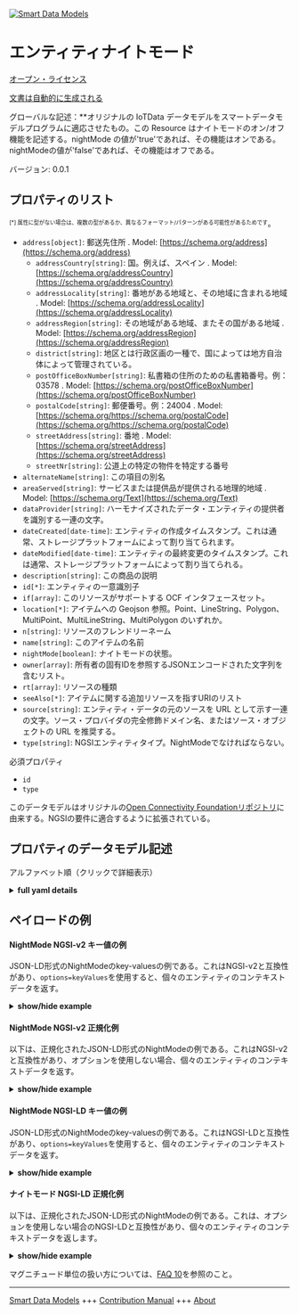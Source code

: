 <!-- 10-Header -->    
[![Smart Data Models](https://smartdatamodels.org/wp-content/uploads/2022/01/SmartDataModels_logo.png "Logo")](https://smartdatamodels.org)    
エンティティナイトモード    
============<!-- /10-Header -->    
<!-- 15-License -->    
[オープン・ライセンス](https://github.com/smart-data-models//dataModel.OCF/blob/master/NightMode/LICENSE.md)    
[文書は自動的に生成される](https://docs.google.com/presentation/d/e/2PACX-1vTs-Ng5dIAwkg91oTTUdt8ua7woBXhPnwavZ0FxgR8BsAI_Ek3C5q97Nd94HS8KhP-r_quD4H0fgyt3/pub?start=false&loop=false&delayms=3000#slide=id.gb715ace035_0_60)    
<!-- /15-License -->    
<!-- 20-Description -->    
グローバルな記述：**オリジナルの IoTData データモデルをスマートデータモデルプログラムに適応させたもの。この Resource はナイトモードのオン/オフ機能を記述する。nightMode の値が'true'であれば、その機能はオンである。nightModeの値が'false'であれば、その機能はオフである。    
バージョン: 0.0.1    
<!-- /20-Description -->    
<!-- 30-PropertiesList -->    
## プロパティのリスト    
<sup><sub>[*] 属性に型がない場合は、複数の型があるか、異なるフォーマット/パターンがある可能性があるためです</sub></sup>。    
- `address[object]`: 郵送先住所  . Model: [https://schema.org/address](https://schema.org/address)	- `addressCountry[string]`: 国。例えば、スペイン  . Model: [https://schema.org/addressCountry](https://schema.org/addressCountry)    
	- `addressLocality[string]`: 番地がある地域と、その地域に含まれる地域  . Model: [https://schema.org/addressLocality](https://schema.org/addressLocality)    
	- `addressRegion[string]`: その地域がある地域、またその国がある地域  . Model: [https://schema.org/addressRegion](https://schema.org/addressRegion)    
	- `district[string]`: 地区とは行政区画の一種で、国によっては地方自治体によって管理されている。      
	- `postOfficeBoxNumber[string]`: 私書箱の住所のための私書箱番号。例：03578  . Model: [https://schema.org/postOfficeBoxNumber](https://schema.org/postOfficeBoxNumber)    
	- `postalCode[string]`: 郵便番号。例：24004  . Model: [https://schema.org/https://schema.org/postalCode](https://schema.org/https://schema.org/postalCode)    
	- `streetAddress[string]`: 番地  . Model: [https://schema.org/streetAddress](https://schema.org/streetAddress)    
	- `streetNr[string]`: 公道上の特定の物件を特定する番号      
- `alternateName[string]`: この項目の別名  - `areaServed[string]`: サービスまたは提供品が提供される地理的地域  . Model: [https://schema.org/Text](https://schema.org/Text)- `dataProvider[string]`: ハーモナイズされたデータ・エンティティの提供者を識別する一連の文字。  - `dateCreated[date-time]`: エンティティの作成タイムスタンプ。これは通常、ストレージプラットフォームによって割り当てられます。  - `dateModified[date-time]`: エンティティの最終変更のタイムスタンプ。これは通常、ストレージプラットフォームによって割り当てられる。  - `description[string]`: この商品の説明  - `id[*]`: エンティティの一意識別子  - `if[array]`: このリソースがサポートする OCF インタフェースセット。  - `location[*]`: アイテムへの Geojson 参照。Point、LineString、Polygon、MultiPoint、MultiLineString、MultiPolygon のいずれか。  - `n[string]`: リソースのフレンドリーネーム  - `name[string]`: このアイテムの名前  - `nightMode[boolean]`: ナイトモードの状態。  - `owner[array]`: 所有者の固有IDを参照するJSONエンコードされた文字列を含むリスト。  - `rt[array]`: リソースの種類  - `seeAlso[*]`: アイテムに関する追加リソースを指すURIのリスト  - `source[string]`: エンティティ・データの元のソースを URL として示す一連の文字。ソース・プロバイダの完全修飾ドメイン名、またはソース・オブジェクトの URL を推奨する。  - `type[string]`: NGSIエンティティタイプ。NightModeでなければならない。  <!-- /30-PropertiesList -->    
<!-- 35-RequiredProperties -->    
必須プロパティ    
- `id`  - `type`  <!-- /35-RequiredProperties -->    
<!-- 40-RequiredProperties -->    
このデータモデルはオリジナルの[Open Connectivity Foundationリポジトリ](https://github.com/openconnectivityfoundation/IoTDataModels)に由来する。NGSIの要件に適合するように拡張されている。    
<!-- /40-RequiredProperties -->    
<!-- 50-DataModelHeader -->    
## プロパティのデータモデル記述    
アルファベット順（クリックで詳細表示）    
<!-- /50-DataModelHeader -->    
<!-- 60-ModelYaml -->    
<details><summary><strong>full yaml details</strong></summary>      
```yaml    
NightMode:      
  description: Smart Data Models Program adaptation of the original IoTData data Models. This Resource describes a night mode on/off feature. A nightMode value of 'true' means that the feature is on. A nightMode value of 'false' means that the feature is off.      
  properties:      
    address:      
      description: The mailing address      
      properties:      
        addressCountry:      
          description: 'The country. For example, Spain'      
          type: string      
          x-ngsi:      
            model: https://schema.org/addressCountry      
            type: Property      
        addressLocality:      
          description: 'The locality in which the street address is, and which is in the region'      
          type: string      
          x-ngsi:      
            model: https://schema.org/addressLocality      
            type: Property      
        addressRegion:      
          description: 'The region in which the locality is, and which is in the country'      
          type: string      
          x-ngsi:      
            model: https://schema.org/addressRegion      
            type: Property      
        district:      
          description: 'A district is a type of administrative division that, in some countries, is managed by the local government'      
          type: string      
          x-ngsi:      
            type: Property      
        postOfficeBoxNumber:      
          description: 'The post office box number for PO box addresses. For example, 03578'      
          type: string      
          x-ngsi:      
            model: https://schema.org/postOfficeBoxNumber      
            type: Property      
        postalCode:      
          description: 'The postal code. For example, 24004'      
          type: string      
          x-ngsi:      
            model: https://schema.org/https://schema.org/postalCode      
            type: Property      
        streetAddress:      
          description: The street address      
          type: string      
          x-ngsi:      
            model: https://schema.org/streetAddress      
            type: Property      
        streetNr:      
          description: Number identifying a specific property on a public street      
          type: string      
          x-ngsi:      
            type: Property      
      type: object      
      x-ngsi:      
        model: https://schema.org/address      
        type: Property      
    alternateName:      
      description: An alternative name for this item      
      type: string      
      x-ngsi:      
        type: Property      
    areaServed:      
      description: The geographic area where a service or offered item is provided      
      type: string      
      x-ngsi:      
        model: https://schema.org/Text      
        type: Property      
    dataProvider:      
      description: A sequence of characters identifying the provider of the harmonised data entity      
      type: string      
      x-ngsi:      
        type: Property      
    dateCreated:      
      description: Entity creation timestamp. This will usually be allocated by the storage platform      
      format: date-time      
      type: string      
      x-ngsi:      
        type: Property      
    dateModified:      
      description: Timestamp of the last modification of the entity. This will usually be allocated by the storage platform      
      format: date-time      
      type: string      
      x-ngsi:      
        type: Property      
    description:      
      description: A description of this item      
      type: string      
      x-ngsi:      
        type: Property      
    id:      
      anyOf:      
        - description: Identifier format of any NGSI entity      
          maxLength: 256      
          minLength: 1      
          pattern: ^[\w\-\.\{\}\$\+\*\[\]`|~^@!,:\\]+$      
          type: string      
          x-ngsi:      
            type: Property      
        - description: Identifier format of any NGSI entity      
          format: uri      
          type: string      
          x-ngsi:      
            type: Property      
      description: Unique identifier of the entity      
      x-ngsi:      
        type: Property      
    if:      
      description: The OCF Interface set supported by this Resource.      
      items:      
        enum:      
          - oic.if.a      
          - oic.if.baseline      
        type: string      
      minItems: 2      
      readOnly: true      
      type: array      
      uniqueItems: true      
      x-ngsi:      
        type: Property      
    location:      
      description: 'Geojson reference to the item. It can be Point, LineString, Polygon, MultiPoint, MultiLineString or MultiPolygon'      
      oneOf:      
        - description: Geojson reference to the item. Point      
          properties:      
            bbox:      
              items:      
                type: number      
              minItems: 4      
              type: array      
            coordinates:      
              items:      
                type: number      
              minItems: 2      
              type: array      
            type:      
              enum:      
                - Point      
              type: string      
          required:      
            - type      
            - coordinates      
          title: GeoJSON Point      
          type: object      
          x-ngsi:      
            type: GeoProperty      
        - description: Geojson reference to the item. LineString      
          properties:      
            bbox:      
              items:      
                type: number      
              minItems: 4      
              type: array      
            coordinates:      
              items:      
                items:      
                  type: number      
                minItems: 2      
                type: array      
              minItems: 2      
              type: array      
            type:      
              enum:      
                - LineString      
              type: string      
          required:      
            - type      
            - coordinates      
          title: GeoJSON LineString      
          type: object      
          x-ngsi:      
            type: GeoProperty      
        - description: Geojson reference to the item. Polygon      
          properties:      
            bbox:      
              items:      
                type: number      
              minItems: 4      
              type: array      
            coordinates:      
              items:      
                items:      
                  items:      
                    type: number      
                  minItems: 2      
                  type: array      
                minItems: 4      
                type: array      
              type: array      
            type:      
              enum:      
                - Polygon      
              type: string      
          required:      
            - type      
            - coordinates      
          title: GeoJSON Polygon      
          type: object      
          x-ngsi:      
            type: GeoProperty      
        - description: Geojson reference to the item. MultiPoint      
          properties:      
            bbox:      
              items:      
                type: number      
              minItems: 4      
              type: array      
            coordinates:      
              items:      
                items:      
                  type: number      
                minItems: 2      
                type: array      
              type: array      
            type:      
              enum:      
                - MultiPoint      
              type: string      
          required:      
            - type      
            - coordinates      
          title: GeoJSON MultiPoint      
          type: object      
          x-ngsi:      
            type: GeoProperty      
        - description: Geojson reference to the item. MultiLineString      
          properties:      
            bbox:      
              items:      
                type: number      
              minItems: 4      
              type: array      
            coordinates:      
              items:      
                items:      
                  items:      
                    type: number      
                  minItems: 2      
                  type: array      
                minItems: 2      
                type: array      
              type: array      
            type:      
              enum:      
                - MultiLineString      
              type: string      
          required:      
            - type      
            - coordinates      
          title: GeoJSON MultiLineString      
          type: object      
          x-ngsi:      
            type: GeoProperty      
        - description: Geojson reference to the item. MultiLineString      
          properties:      
            bbox:      
              items:      
                type: number      
              minItems: 4      
              type: array      
            coordinates:      
              items:      
                items:      
                  items:      
                    items:      
                      type: number      
                    minItems: 2      
                    type: array      
                  minItems: 4      
                  type: array      
                type: array      
              type: array      
            type:      
              enum:      
                - MultiPolygon      
              type: string      
          required:      
            - type      
            - coordinates      
          title: GeoJSON MultiPolygon      
          type: object      
          x-ngsi:      
            type: GeoProperty      
      x-ngsi:      
        type: GeoProperty      
    n:      
      description: Friendly name of the Resource      
      maxLength: 64      
      readOnly: true      
      type: string      
      x-ngsi:      
        type: Property      
    name:      
      description: The name of this item      
      type: string      
      x-ngsi:      
        type: Property      
    nightMode:      
      description: The status of the Night Mode.      
      type: boolean      
      x-ngsi:      
        type: Property      
    owner:      
      description: A List containing a JSON encoded sequence of characters referencing the unique Ids of the owner(s)      
      items:      
        anyOf:      
          - description: Identifier format of any NGSI entity      
            maxLength: 256      
            minLength: 1      
            pattern: ^[\w\-\.\{\}\$\+\*\[\]`|~^@!,:\\]+$      
            type: string      
            x-ngsi:      
              type: Property      
          - description: Identifier format of any NGSI entity      
            format: uri      
            type: string      
            x-ngsi:      
              type: Property      
        description: Unique identifier of the entity      
        x-ngsi:      
          type: Property      
      type: array      
      x-ngsi:      
        type: Property      
    rt:      
      description: The Resource Type.      
      items:      
        enum:      
          - oic.r.nightmode      
        maxLength: 64      
        type: string      
      minItems: 1      
      readOnly: true      
      type: array      
      uniqueItems: true      
      x-ngsi:      
        type: Property      
    seeAlso:      
      description: list of uri pointing to additional resources about the item      
      oneOf:      
        - items:      
            format: uri      
            type: string      
          minItems: 1      
          type: array      
        - format: uri      
          type: string      
      x-ngsi:      
        type: Property      
    source:      
      description: 'A sequence of characters giving the original source of the entity data as a URL. Recommended to be the fully qualified domain name of the source provider, or the URL to the source object'      
      type: string      
      x-ngsi:      
        type: Property      
    type:      
      description: NGSI entity type. It has to be NightMode      
      enum:      
        - NightMode      
      type: string      
      x-ngsi:      
        type: Property      
  required:      
    - id      
    - type      
  type: object      
  x-derived-from: https://github.com/OpenInterConnect/IoTDataModels/blob/master/NightModeResURI.swagger.json      
  x-disclaimer: 'Redistribution and use in source and binary forms, with or without modification, are permitted  provided that the license conditions are met. Copyleft (c) 2022 Contributors to Smart Data Models Program'      
  x-license-url: https://github.com/smart-data-models/dataModel.OCF/blob/master/NightMode/LICENSE.md      
  x-model-schema: https://smart-data-models.github.io/dataModel.IoTDataModels/NightMode/schema.json      
  x-model-tags: OCF      
  x-version: 0.0.1      
```    
</details>      
<!-- /60-ModelYaml -->    
<!-- 70-MiddleNotes -->    
<!-- /70-MiddleNotes -->    
<!-- 80-Examples -->    
## ペイロードの例    
#### NightMode NGSI-v2 キー値の例    
JSON-LD形式のNightModeのkey-valuesの例である。これはNGSI-v2と互換性があり、`options=keyValues`を使用すると、個々のエンティティのコンテキストデータを返す。    
<details><summary><strong>show/hide example</strong></summary>      
```json  
{  
  "id": "urn:ngsi-ld:NightMode:id:VBIY:91736852",  
  "dateCreated": "2016-09-11T09:50:41Z",  
  "dateModified": "2007-04-26T15:52:45Z",  
  "source": "Music",  
  "name": "Say charge sing. Our or red new. Time relationship little whether type century.",  
  "alternateName": "Response determine week. General student when person lot marriage concern.",  
  "description": "Entire sell loss page charge bank hear. Consider account draw tonight alone decision together. Specific power fine nature about loo",  
  "dataProvider": "Our resource stop particular interview brother hear. They political statement reflect.",  
  "owner": [  
    "urn:ngsi-ld:NightMode:items:IJQK:94756514",  
    "urn:ngsi-ld:NightMode:items:QCHQ:69278104"  
  ],  
  "seeAlso": [  
    "urn:ngsi-ld:NightMode:items:JUTZ:74445495"  
  ],  
  "location": {  
    "type": "Point",  
    "coordinates": [  
      53.862734,  
      -35.10157  
    ]  
  },  
  "address": {  
    "streetAddress": "Theory religious friend yard any leave. Five still civil southern bag picture. Mea",  
    "addressLocality": "Indicate its see scene available of feeling. Reveal read several kind. All land ball movie chair know.",  
    "addressRegion": "Energy eye father itself.",  
    "addressCountry": "Above treatment wall. White suggest all major before green. Wonder once add nor.",  
    "postalCode": "Environmental sometimes black bar board s",  
    "postOfficeBoxNumber": "May future yeah upon identify. Time again baby police create idea teach.",  
    "streetNr": "Few best avoid recently role. Imagine per from.",  
    "district": "Actually build head throw century be. Course yourself gas simple enjoy follow interesting. Analysis relationship painting name trade audience also not."  
  },  
  "areaServed": "Sort modern computer evening million. Hair outside pass none now human set we. Lose store firm test.",  
  "rt": [  
    "oic.r.nightmode"  
  ],  
  "nightMode": true,  
  "n": "Then phone both or scientist let. Seek up perform",  
  "if": [  
    "oic.if.a",  
    "oic.if.baseline"  
  ],  
  "type": "NightMode"  
}  
```  
</details>    
#### NightMode NGSI-v2 正規化例    
以下は、正規化されたJSON-LD形式のNightModeの例である。これはNGSI-v2と互換性があり、オプションを使用しない場合、個々のエンティティのコンテキストデータを返す。    
<details><summary><strong>show/hide example</strong></summary>      
```json  
{  
  "id": "urn:ngsi-ld:NightMode:id:VBIY:91736852",  
  "dateCreated": {  
    "type": "DateTime",  
    "value": "2016-09-11T09:50:41Z"  
  },  
  "dateModified": {  
    "type": "DateTime",  
    "value": "2007-04-26T15:52:45Z"  
  },  
  "source": {  
    "type": "Text",  
    "value": "Music"  
  },  
  "name": {  
    "type": "Text",  
    "value": "Say charge sing. Our or red new. Time relationship little whether type century."  
  },  
  "alternateName": {  
    "type": "Text",  
    "value": "Response determine week. General student when person lot marriage concern."  
  },  
  "description": {  
    "type": "Text",  
    "value": "Entire sell loss page charge bank hear. Consider account draw tonight alone decision together. Specific power fine nature about loo"  
  },  
  "dataProvider": {  
    "type": "Text",  
    "value": "Our resource stop particular interview brother hear. They political statement reflect."  
  },  
  "owner": {  
    "type": "StructuredValue",  
    "value": [  
      "urn:ngsi-ld:NightMode:items:IJQK:94756514",  
      "urn:ngsi-ld:NightMode:items:QCHQ:69278104"  
    ]  
  },  
  "seeAlso": {  
    "type": "StructuredValue",  
    "value": [  
      "urn:ngsi-ld:NightMode:items:JUTZ:74445495"  
    ]  
  },  
  "location": {  
    "type": "geo:json",  
    "value": {  
      "type": "Point",  
      "coordinates": [  
        53.862734,  
        -35.10157  
      ]  
    }  
  },  
  "address": {  
    "type": "StructuredValue",  
    "value": {  
      "streetAddress": "Theory religious friend yard any leave. Five still civil southern bag picture. Mea",  
      "addressLocality": "Indicate its see scene available of feeling. Reveal read several kind. All land ball movie chair know.",  
      "addressRegion": "Energy eye father itself.",  
      "addressCountry": "Above treatment wall. White suggest all major before green. Wonder once add nor.",  
      "postalCode": "Environmental sometimes black bar board s",  
      "postOfficeBoxNumber": "May future yeah upon identify. Time again baby police create idea teach.",  
      "streetNr": "Few best avoid recently role. Imagine per from.",  
      "district": "Actually build head throw century be. Course yourself gas simple enjoy follow interesting. Analysis relationship painting name trade audience also not."  
    }  
  },  
  "areaServed": {  
    "type": "Text",  
    "value": "Sort modern computer evening million. Hair outside pass none now human set we. Lose store firm test."  
  },  
  "rt": {  
    "type": "StructuredValue",  
    "value": [  
      "oic.r.nightmode"  
    ]  
  },  
  "nightMode": {  
    "type": "Boolean",  
    "value": true  
  },  
  "n": {  
    "type": "Text",  
    "value": "Then phone both or scientist let. Seek up perform"  
  },  
  "if": {  
    "type": "StructuredValue",  
    "value": [  
      "oic.if.a",  
      "oic.if.baseline"  
    ]  
  },  
  "type": "NightMode"  
}  
```  
</details>    
#### NightMode NGSI-LD キー値の例    
JSON-LD形式のNightModeのkey-valuesの例である。これはNGSI-LDと互換性があり、`options=keyValues`を使用すると、個々のエンティティのコンテキストデータを返す。    
<details><summary><strong>show/hide example</strong></summary>      
```json  
{  
  "id": "urn:ngsi-ld:NightMode:id:VBIY:91736852",  
  "dateCreated": "2016-09-11T09:50:41Z",  
  "dateModified": "2007-04-26T15:52:45Z",  
  "source": "Music",  
  "name": "Say charge sing. Our or red new. Time relationship little whether type century.",  
  "alternateName": "Response determine week. General student when person lot marriage concern.",  
  "description": "Entire sell loss page charge bank hear. Consider account draw tonight alone decision together. Specific power fine nature about loo",  
  "dataProvider": "Our resource stop particular interview brother hear. They political statement reflect.",  
  "owner": [  
    "urn:ngsi-ld:NightMode:items:IJQK:94756514",  
    "urn:ngsi-ld:NightMode:items:QCHQ:69278104"  
  ],  
  "seeAlso": [  
    "urn:ngsi-ld:NightMode:items:JUTZ:74445495"  
  ],  
  "location": {  
    "type": "Point",  
    "coordinates": [  
      53.862734,  
      -35.10157  
    ]  
  },  
  "address": {  
    "streetAddress": "Theory religious friend yard any leave. Five still civil southern bag picture. Mea",  
    "addressLocality": "Indicate its see scene available of feeling. Reveal read several kind. All land ball movie chair know.",  
    "addressRegion": "Energy eye father itself.",  
    "addressCountry": "Above treatment wall. White suggest all major before green. Wonder once add nor.",  
    "postalCode": "Environmental sometimes black bar board s",  
    "postOfficeBoxNumber": "May future yeah upon identify. Time again baby police create idea teach.",  
    "streetNr": "Few best avoid recently role. Imagine per from.",  
    "district": "Actually build head throw century be. Course yourself gas simple enjoy follow interesting. Analysis relationship painting name trade audience also not."  
  },  
  "areaServed": "Sort modern computer evening million. Hair outside pass none now human set we. Lose store firm test.",  
  "rt": [  
    "oic.r.nightmode"  
  ],  
  "nightMode": true,  
  "n": "Then phone both or scientist let. Seek up perform",  
  "if": [  
    "oic.if.a",  
    "oic.if.baseline"  
  ],  
  "type": "NightMode",  
  "@context": [  
    "https://smartdatamodels.org/context.jsonld"  
  ]  
}  
```  
</details>    
#### ナイトモード NGSI-LD 正規化例    
以下は、正規化されたJSON-LD形式のNightModeの例である。これは、オプションを使用しない場合のNGSI-LDと互換性があり、個々のエンティティのコンテキストデータを返します。    
<details><summary><strong>show/hide example</strong></summary>      
```json  
{  
    "id": "urn:ngsi-ld:NightMode:id:VBIY:91736852",  
    "dateCreated": {  
        "type": "Property",  
        "value": {  
            "@type": "DateTime",  
            "@value": "2016-09-11T09:50:41Z"  
        }  
    },  
    "dateModified": {  
        "type": "Property",  
        "value": {  
            "@type": "DateTime",  
            "@value": "2007-04-26T15:52:45Z"  
        }  
    },  
    "source": {  
        "type": "Property",  
        "value": "Music"  
    },  
    "name": {  
        "type": "Property",  
        "value": "Say charge sing. Our or red new. Time relationship little whether type century."  
    },  
    "alternateName": {  
        "type": "Property",  
        "value": "Response determine week. General student when person lot marriage concern."  
    },  
    "description": {  
        "type": "Property",  
        "value": "Entire sell loss page charge bank hear. Consider account draw tonight alone decision together. Specific power fine nature about loo"  
    },  
    "dataProvider": {  
        "type": "Property",  
        "value": "Our resource stop particular interview brother hear. They political statement reflect."  
    },  
    "owner": {  
        "type": "Property",  
        "value": [  
            "urn:ngsi-ld:NightMode:items:IJQK:94756514",  
            "urn:ngsi-ld:NightMode:items:QCHQ:69278104"  
        ]  
    },  
    "seeAlso": {  
        "type": "Property",  
        "value": [  
            "urn:ngsi-ld:NightMode:items:JUTZ:74445495"  
        ]  
    },  
    "location": {  
        "type": "GeoProperty",  
        "value": {  
            "type": "Point",  
            "coordinates": [  
                53.862734,  
                -35.10157  
            ]  
        }  
    },  
    "address": {  
        "type": "Property",  
        "value": {  
            "streetAddress": "Theory religious friend yard any leave. Five still civil southern bag picture. Mea",  
            "addressLocality": "Indicate its see scene available of feeling. Reveal read several kind. All land ball movie chair know.",  
            "addressRegion": "Energy eye father itself.",  
            "addressCountry": "Above treatment wall. White suggest all major before green. Wonder once add nor.",  
            "postalCode": "Environmental sometimes black bar board s",  
            "postOfficeBoxNumber": "May future yeah upon identify. Time again baby police create idea teach.",  
            "streetNr": "Few best avoid recently role. Imagine per from.",  
            "district": "Actually build head throw century be. Course yourself gas simple enjoy follow interesting. Analysis relationship painting name trade audience also not."  
        }  
    },  
    "areaServed": {  
        "type": "Property",  
        "value": "Sort modern computer evening million. Hair outside pass none now human set we. Lose store firm test."  
    },  
    "rt": {  
        "type": "Property",  
        "value": [  
            "oic.r.nightmode"  
        ]  
    },  
    "nightMode": {  
        "type": "Property",  
        "value": true  
    },  
    "n": {  
        "type": "Property",  
        "value": "Then phone both or scientist let. Seek up perform"  
    },  
    "if": {  
        "type": "Property",  
        "value": [  
            "oic.if.a",  
            "oic.if.baseline"  
        ]  
    },  
    "type": "NightMode",  
    "@context": [  
        "https://smartdatamodels.org/context.jsonld"  
    ]  
}  
```  
</details><!-- /80-Examples -->    
<!-- 90-FooterNotes -->    
<!-- /90-FooterNotes -->    
<!-- 95-Units -->    
マグニチュード単位の扱い方については、[FAQ 10](https://smartdatamodels.org/index.php/faqs/)を参照のこと。    
<!-- /95-Units -->    
<!-- 97-LastFooter -->    
---    
[Smart Data Models](https://smartdatamodels.org) +++ [Contribution Manual](https://bit.ly/contribution_manual) +++ [About](https://bit.ly/Introduction_SDM)<!-- /97-LastFooter -->    
